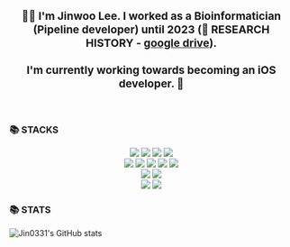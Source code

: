 ### <div align="center"><h3>👨‍💻 I'm Jinwoo Lee. I worked as a Bioinformatician (Pipeline developer) until 2023 (🔭 RESEARCH HISTORY - [google drive](https://drive.google.com/drive/folders/1-J1Ch4DW32IJyuItdHpFJAEhQv1A2YoU?usp=drive_link)).<br><br> I'm currently working towards becoming an iOS developer. 🚀</h2></div>  
  
<br>


<h3>📚 STACKS</h3>

<div align=center> 
  <img src="https://img.shields.io/badge/swift-F05138?style=for-the-badge&logo=swift&logoColor=white">
  <img src="https://img.shields.io/badge/python-3776AB?style=for-the-badge&logo=python&logoColor=white"> 
  <img src="https://img.shields.io/badge/r-276DC3?style=for-the-badge&logo=r&logoColor=white"> 
  <img src="https://img.shields.io/badge/scala-DC322F?style=for-the-badge&logo=scala&logoColor=white">
  <br>
  
  <img src="https://img.shields.io/badge/apache hadoop-66CCFF?style=for-the-badge&logo=apachehadoop&logoColor=white"> 
  <img src="https://img.shields.io/badge/apache spark-E25A1C?style=for-the-badge&logo=apachespark&logoColor=white">
  <img src="https://img.shields.io/badge/docker-2496ED?style=for-the-badge&logo=docker&logoColor=white">
  <img src="https://img.shields.io/badge/snakemake-139BB4?style=for-the-badge&logo=spinnaker&logoColor=white">
  <img src="https://img.shields.io/badge/slurm-0133AD?style=for-the-badge&logo=cardano&logoColor=white">
  <br>
  
  <img src="https://img.shields.io/badge/mariadb-003545?style=for-the-badge&logo=mariadb&logoColor=white">  
  <img src="https://img.shields.io/badge/mongodb-47A248?style=for-the-badge&logo=mongodb&logoColor=white">
  <br>
    
  <img src="https://img.shields.io/badge/linux-FCC624?style=for-the-badge&logo=linux&logoColor=white">
  <img src="https://img.shields.io/badge/macos-000000?style=for-the-badge&logo=macos&logoColor=white">
  <br>
  
</div>

<h3>📚 STATS</h3>

![Jin0331's GitHub stats](https://github-readme-stats.vercel.app/api?username=Jin0331&show_icons=true&theme=graywhite)

<br/>  
